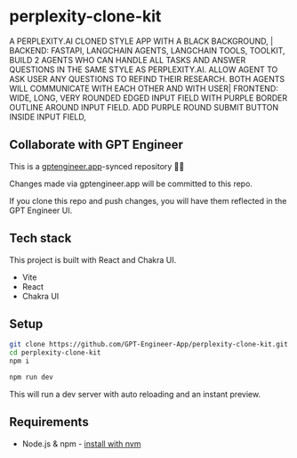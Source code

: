 # perplexity-clone-kit

A PERPLEXITY.AI CLONED STYLE APP WITH A BLACK BACKGROUND, | BACKEND: FASTAPI, LANGCHAIN AGENTS, LANGCHAIN TOOLS, TOOLKIT, BUILD 2 AGENTS WHO CAN HANDLE ALL TASKS AND ANSWER QUESTIONS IN THE SAME STYLE AS PERPLEXITY.AI. ALLOW AGENT TO ASK USER ANY QUESTIONS TO REFIND THEIR RESEARCH. BOTH AGENTS WILL COMMUNICATE WITH EACH OTHER AND WITH USER| FRONTEND: WIDE, LONG, VERY ROUNDED EDGED INPUT FIELD WITH PURPLE BORDER OUTLINE AROUND INPUT FIELD. ADD PURPLE ROUND SUBMIT BUTTON INSIDE INPUT FIELD, 

## Collaborate with GPT Engineer

This is a [gptengineer.app](https://gptengineer.app)-synced repository 🌟🤖

Changes made via gptengineer.app will be committed to this repo.

If you clone this repo and push changes, you will have them reflected in the GPT Engineer UI.

## Tech stack

This project is built with React and Chakra UI.

- Vite
- React
- Chakra UI

## Setup

```sh
git clone https://github.com/GPT-Engineer-App/perplexity-clone-kit.git
cd perplexity-clone-kit
npm i
```

```sh
npm run dev
```

This will run a dev server with auto reloading and an instant preview.

## Requirements

- Node.js & npm - [install with nvm](https://github.com/nvm-sh/nvm#installing-and-updating)
